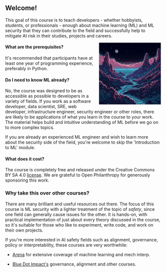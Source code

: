 ## Welcome!

This goal of this course is to teach developers - whether hobbyists, students, or professionals - enough about machine learning (ML) and ML security that they can contribute to the field and successfully help to mitigate AI risk in their studies, projects and careers.

<img src="https://github.com/rastringer/ai_sec_course_resources/blob/main/Course Introduction/images/ai_landscape.png?raw=true" width="200" align="right" alt="AI Landscape Image">

#### What are the prerequisites?

It's recommended that participants have at least one year of programming experience, preferably in Python.

#### Do I need to know ML already?

No, the course was designed to be as accessible as possible to developers in a variety of fields. If you work as a software developer, data scientist, SRE, web developer, infrastructure engineer, security engineer or other roles, there are likely to be applications of what you learn in the course to your work. The material helps build and intuitive understanding of ML before we go on to more complex topics. 

If you are already an experienced ML engineer and wish to learn more about the security side of the field, you're welcome to skip the 'Introduction to ML' module.

#### What does it cost?

The course is completely free and released under the Creative Commons BY SA 4.0 [license](https://creativecommons.org/licenses/by-sa/4.0/). We are grateful to Open Philanthropy for generously sponsoring this work.

### Why take this over other courses?

There are many brilliant and useful resources out there. The focus of this course is ML security with a lighter treatment of the topic of *safety*, since one field can generally cause issues for the other. It is hands-on, with practical implementation of just about every theory discussed in the course, so it's suitable for those who like to experiment, write code, and work on their own projects.

If you're more interested in AI safety fields such as alignment, governance, policy or interpretability, these courses are very worthwhile:

* [Arena](https://www.arena.education/) for extensive coverage of machine learning and mech interp.

* [Blue Dot Impact's](https://bluedot.org/) governance, alignment and other courses.